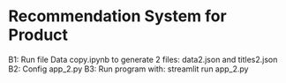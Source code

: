 # Recommendation System for Product
B1: Run file Data copy.ipynb to generate 2 files: data2.json and titles2.json
B2: Config app_2.py
B3: Run program with: streamlit run app_2.py